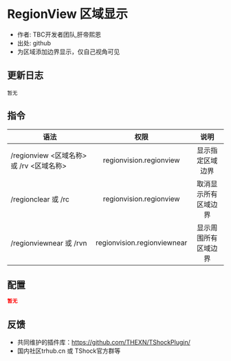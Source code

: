 # RegionView 区域显示

- 作者: TBC开发者团队,肝帝熙恩
- 出处: github
- 为区域添加边界显示，仅自己视角可见

## 更新日志

```
暂无
```

## 指令

| 语法           |        权限         |   说明   |
| -------------- | :-----------------: | :------: |
| /regionview <区域名称> 或 /rv <区域名称> | regionvision.regionview   | 显示指定区域边界|
| /regionclear 或 /rc | regionvision.regionview   | 取消显示所有区域边界|
| /regionviewnear 或 /rvn | regionvision.regionviewnear   | 显示周围所有区域边界|

## 配置

```json
暂无
```
## 反馈
- 共同维护的插件库：https://github.com/THEXN/TShockPlugin/
- 国内社区trhub.cn 或 TShock官方群等